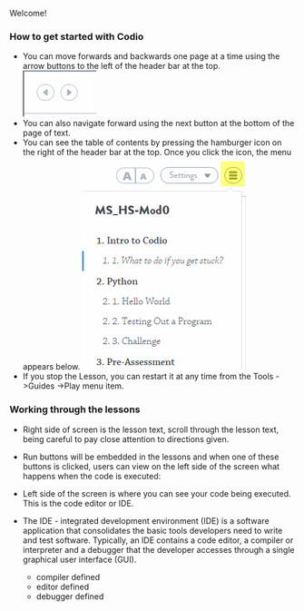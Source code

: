  Welcome! 

### How to get started with Codio
-	You can move forwards and backwards one page at a time using the arrow buttons to the left of the header bar at the top.
![navigation_buttons](.guides/img/navigation_buttons.png)
- You can also navigate forward using the next button at the bottom of the page of text. 
-	You can see the table of contents by pressing the hamburger icon  on the right of the header bar at the top. Once you click the icon, the menu appears below. 
![hamburger_icon](.guides/img/hamburger_icon.png)
-	If you stop the Lesson, you can restart it at any time from the Tools ->Guides ->Play menu item.

### Working through the lessons
- Right side of screen is the lesson text, scroll through the lesson text, being careful to pay close attention to directions given. 
- Run buttons will be embedded in the lessons and when one of these buttons is clicked, users can view on the left side of the screen what happens when the code is executed:
 
- Left side of the screen is where you can see your code being executed.  This is the code editor or IDE. 
- The IDE - integrated development environment (IDE) is a software application that consolidates the basic tools developers need to write and test software. Typically, an IDE contains a code editor, a compiler or interpreter and a debugger that the developer accesses through a single graphical user interface (GUI).  
  - compiler defined
  - editor defined
  - debugger defined
  





